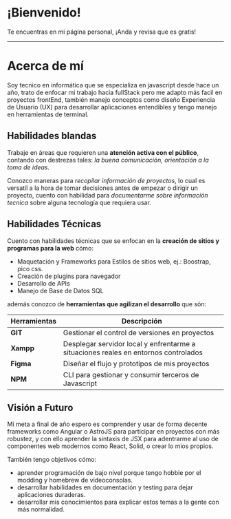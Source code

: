 # ¡Bienvenido!

Te encuentras en mi página personal, ¡Anda y revisa que es gratis!

---

# Acerca de mí

Soy tecnico en informática que se especializa en javascript desde hace un año, trato de enfocar mi trabajo hacia fullStack pero me adapto más facil en proyectos frontEnd, también manejo conceptos como diseño Experiencia de Usuario (UX) para desarrollar aplicaciones entendibles y tengo manejo en herramientas de terminal.

## Habilidades blandas

Trabaje en áreas que requieren una **atención activa con el público**, contando con destrezas tales: *la buena comunicación, orientación a la toma de ideas.*

Conozco maneras para *recopilar información de proyectos*, lo cual es versatíl a la hora de tomar decisiones antes de empezar o dirigir un proyecto, cuento con habilidad para *documentarme sobre información tecnica* sobre alguna tecnología que requiera usar.

## Habilidades Técnicas

Cuento con habilidades técnicas que se enfocan en la **creación de sitios y programas para la web** cómo:

- Maquetación y Frameworks para Estilos de sitios web, ej.: Boostrap, pico css.
- Creación de plugins para navegador
- Desarrollo de APIs
- Manejo de Base de Datos SQL

además conozco de **herramientas que agilizan el desarrollo** que són:

| Herramientas | Descripción |
| --- | --- |
| **GIT**| Gestionar el control de versiones en proyectos |
| **Xampp**| Desplegar servidor local y enfrentarme a situaciones reales en entornos controlados |
| **Figma**| Diseñar el flujo y prototipos de mis proyectos |
| **NPM**| CLI para gestionar y consumir terceros de Javascript |

## Visión a Futuro

Mi meta a final de año espero es comprender y usar de forma decente frameworks como Angular o AstroJS para participar en proyectos con más robustez, y con ello aprender la sintaxis de JSX para adentrarme al uso de componentes web modernos como React, Solid, o crear lo mios propios.

También tengo objetivos cómo:
- aprender programación de bajo nivel porque tengo hobbie por el modding y homebrew de videoconsolas.
- desarrollar habilidades en documentación y testing para dejar aplicaciones duraderas.
- desarrollar mis conocimientos para explicar estos temas a la gente con más normalidad.
